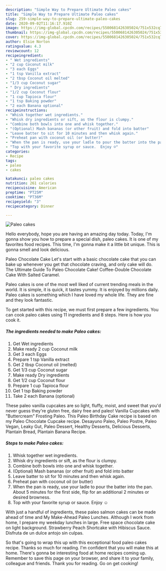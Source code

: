 ```yaml
---
description: "Simple Way to Prepare Ultimate Paleo cakes"
title: "Simple Way to Prepare Ultimate Paleo cakes"
slug: 259-simple-way-to-prepare-ultimate-paleo-cakes
date: 2020-09-02T11:16:17.910Z
image: https://img-global.cpcdn.com/recipes/5500681426305024/751x532cq70/paleo-cakes-recipe-main-photo.jpg
thumbnail: https://img-global.cpcdn.com/recipes/5500681426305024/751x532cq70/paleo-cakes-recipe-main-photo.jpg
cover: https://img-global.cpcdn.com/recipes/5500681426305024/751x532cq70/paleo-cakes-recipe-main-photo.jpg
author: Elsie Norton
ratingvalue: 4.3
reviewcount: 12
recipeingredient:
- " Wet ingredients"
- "2 cup Coconut milk"
- "3 each Eggs"
- "1 tsp Vanilla extract"
- "2 tbsp Coconut oil melted"
- "1/3 cup Coconut sugar"
- " Dry ingredients"
- "1/2 cup Coconut flour"
- "1 cup Tapioca flour"
- "1 tsp Baking powder"
- "2 each Banana optional"
recipeinstructions:
- "Whisk together wet ingredients."
- "Whisk dry ingredients or sift, as the flour is clumpy."
- "Combine both bowls into one and whisk together."
- "(Optional) Mash bananas (or other fruit) and fold into batter"
- "Leave batter to sit for 10 minutes and then whisk again."
- "Preheat pan with coconut oil (or butter)"
- "When the pan is ready, use your ladle to pour the batter into the pan. About 5 minutes for the first side, flip for an additional 2 minutes or desired browness."
- "Top with your favorite syrup or sauce.  Enjoy ☺"
categories:
- Recipe
tags:
- paleo
- cakes

katakunci: paleo cakes 
nutrition: 261 calories
recipecuisine: American
preptime: "PT25M"
cooktime: "PT36M"
recipeyield: "3"
recipecategory: Dinner

---
```



![Paleo cakes](https://img-global.cpcdn.com/recipes/5500681426305024/751x532cq70/paleo-cakes-recipe-main-photo.jpg)

Hello everybody, hope you are having an amazing day today. Today, I'm gonna show you how to prepare a special dish, paleo cakes. It is one of my favorites food recipes. This time, I'm gonna make it a little bit unique. This is gonna smell and look delicious.

Paleo Chocolate Cake Let&#39;s start with a basic chocolate cake that you can bake up whenever you get that chocolate craving, and only cake will do. The Ultimate Guide To Paleo Chocolate Cake! Coffee-Double Chocolate Cake With Salted Caramel.

Paleo cakes is one of the most well liked of current trending meals in the world. It is simple, it is quick, it tastes yummy. It is enjoyed by millions daily. Paleo cakes is something which I have loved my whole life. They are fine and they look fantastic.


To get started with this recipe, we must first prepare a few ingredients. You can cook paleo cakes using 11 ingredients and 8 steps. Here is how you cook it.

##### The ingredients needed to make Paleo cakes:

1. Get  Wet ingredients
1. Make ready 2 cup Coconut milk
1. Get 3 each Eggs
1. Prepare 1 tsp Vanilla extract
1. Get 2 tbsp Coconut oil (melted)
1. Get 1/3 cup Coconut sugar
1. Make ready  Dry ingredients
1. Get 1/2 cup Coconut flour
1. Prepare 1 cup Tapioca flour
1. Get 1 tsp Baking powder
1. Take 2 each Banana (optional)


These paleo vanilla cupcakes are so light, fluffy, moist, and sweet that you&#39;d never guess they&#39;re gluten free, dairy free and paleo! Vanilla Cupcakes with &#34;Buttercream&#34; Frosting Paleo. This Paleo Birthday Cake recipe is based on my Paleo Chocolate Cupcake recipe. Desayuno Paleo, Paleo Postre, Paleo Vegan, Leaky Gut, Paleo Dessert, Healthy Desserts, Delicious Desserts, Plantain Bread, Plantain Banana Recipe. 

##### Steps to make Paleo cakes:

1. Whisk together wet ingredients.
1. Whisk dry ingredients or sift, as the flour is clumpy.
1. Combine both bowls into one and whisk together.
1. (Optional) Mash bananas (or other fruit) and fold into batter
1. Leave batter to sit for 10 minutes and then whisk again.
1. Preheat pan with coconut oil (or butter)
1. When the pan is ready, use your ladle to pour the batter into the pan. About 5 minutes for the first side, flip for an additional 2 minutes or desired browness.
1. Top with your favorite syrup or sauce.  Enjoy ☺


With just a handful of ingredients, these paleo salmon cakes can be made ahead of time and My Make-Ahead Paleo Lunches. Although I work from home, I prepare my weekday lunches in large. Free space chocolate cake on light background. Strawberry Peach Shortcake with Hibiscus Sauce. Disfruta de un dulce antojo sin culpas. 

So that's going to wrap this up with this exceptional food paleo cakes recipe. Thanks so much for reading. I'm confident that you will make this at home. There's gonna be interesting food at home recipes coming up. Remember to save this page on your browser, and share it to your family, colleague and friends. Thank you for reading. Go on get cooking!
